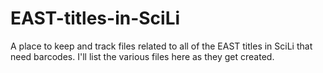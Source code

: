 # EAST-titles-in-SciLi
 
 A place to keep and track files related to all of the EAST titles in SciLi that need barcodes.
 I'll list the various files here as they get created.
